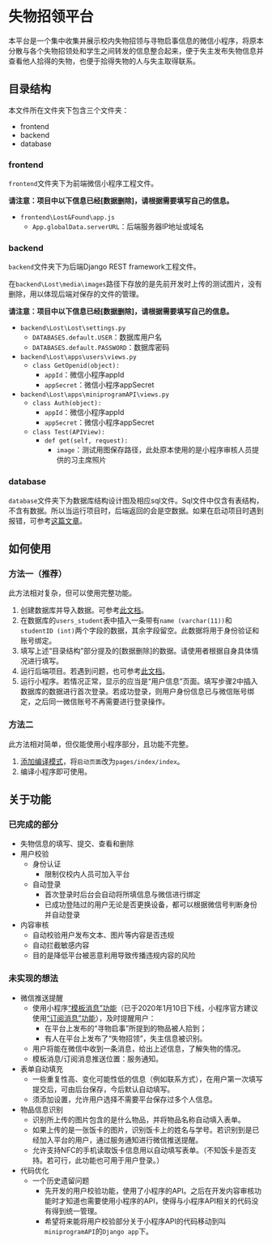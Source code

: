 # 失物招领平台

本平台是一个集中收集并展示校内失物招领与寻物启事信息的微信小程序，将原本分散与各个失物招领处和学生之间转发的信息整合起来，便于失主发布失物信息并查看他人拾得的失物，也便于拾得失物的人与失主取得联系。



## 目录结构

本文件所在文件夹下包含三个文件夹：

- frontend
- backend
- database



### frontend

`frontend`文件夹下为前端微信小程序工程文件。

**请注意：项目中以下信息已经[数据删除]，请根据需要填写自己的信息。**

- `frontend\Lost&Found\app.js`
  - `App.globalData.serverURL`：后端服务器IP地址或域名



### backend

`backend`文件夹下为后端Django REST framework工程文件。

在`backend\Lost\media\images`路径下存放的是先前开发时上传的测试图片，没有删除，用以体现后端对保存的文件的管理。

**请注意：项目中以下信息已经[数据删除]，请根据需要填写自己的信息。**

- `backend\Lost\Lost\settings.py`
  - `DATABASES.default.USER`：数据库用户名
  - `DATABASES.default.PASSWORD`：数据库密码
- `backend\Lost\apps\users\views.py`
  - `class GetOpenid(object):`
    - `appId`：微信小程序appId
    - `appSecret`：微信小程序appSecret
- `backend\Lost\apps\miniprogramAPI\views.py`
  - `class Auth(object):`
    - `appId`：微信小程序appId
    - `appSecret`：微信小程序appSecret
  - `class Test(APIView):`
    - `def get(self, request):`
      - `image`：测试用图保存路径，此处原本使用的是小程序审核人员提供的习主席照片



### database

`database`文件夹下为数据库结构设计图及相应sql文件。Sql文件中仅含有表结构，不含有数据。所以当运行项目时，后端返回的会是空数据。如果在启动项目时遇到报错，可参考[这篇文章](https://www.jianshu.com/p/1e1c7e4290f7)。



## 如何使用

### 方法一（推荐）

此方法相对复杂，但可以使用完整功能。

1. 创建数据库并导入数据。可参考[此文档](https://www.jianshu.com/p/1e1c7e4290f7)。
2. 在数据库的`users_student`表中插入一条带有`name (varchar(11))`和`studentID (int)`两个字段的数据，其余字段留空。此数据将用于身份验证和账号绑定。
3. 填写上述“目录结构”部分提及的[数据删除]的数据。请使用者根据自身具体情况进行填写。
4. 运行后端项目。若遇到问题，也可参考[此文档](https://www.jianshu.com/p/1e1c7e4290f7)。
5. 运行小程序。若情况正常，显示的应当是“用户信息”页面。填写步骤2中插入数据库的数据进行首次登录。若成功登录，则用户身份信息已与微信账号绑定，之后同一微信账号不再需要进行登录操作。

### 方法二

此方法相对简单，但仅能使用小程序部分，且功能不完整。

1. [添加编译模式](https://developers.weixin.qq.com/miniprogram/dev/devtools/debug.html#自定义编译)，将`启动页面`改为`pages/index/index`。
2. 编译小程序即可使用。



## 关于功能

### 已完成的部分

- 失物信息的填写、提交、查看和删除
- 用户校验
  - 身份认证
    - 限制仅校内人员可加入平台
  - 自动登录
    - 首次登录时后台会自动将所填信息与微信进行绑定
    - 已成功登陆过的用户无论是否更换设备，都可以根据微信号判断身份并自动登录
- 内容审核
  - 自动校验用户发布文本、图片等内容是否违规
  - 自动拦截敏感内容
  - 目的是降低平台被恶意利用导致传播违规内容的风险

### 未实现的想法

- 微信推送提醒
  - 使用小程序[“模板消息”功能](https://developers.weixin.qq.com/miniprogram/dev/framework/open-ability/template-message.html)（已于2020年1月10日下线，小程序官方建议使用[“订阅消息”功能](https://developers.weixin.qq.com/miniprogram/dev/framework/open-ability/subscribe-message.html)），及时提醒用户：
    - 在平台上发布的“寻物启事”所提到的物品被人拾到；
    - 有人在平台上发布了“失物招领”，失主信息被识别。
  - 用户将能在微信中收到一条消息，给出上述信息，了解失物的情况。
  - 模板消息/订阅消息推送位置：服务通知。
- 表单自动填充
  - 一些重复性高、变化可能性低的信息（例如联系方式），在用户第一次填写提交后，可由后台保存，今后默认自动填写。
  - 须添加设置，允许用户选择不需要平台保存过多个人信息。
- 物品信息识别
  - 识别所上传的图片包含的是什么物品，并将物品名称自动填入表单。
  - 如果上传的是一张饭卡的图片，识别饭卡上的姓名与学号。若识别到是已经加入平台的用户，通过服务通知进行微信推送提醒。
  - 允许支持NFC的手机读取饭卡信息用以自动填写表单。（不知饭卡是否支持。若可行，此功能也可用于用户登录。）
- 代码优化
  - 一个历史遗留问题
    - 先开发的用户校验功能，使用了小程序的API。之后在开发内容审核功能时才知道也需要使用小程序的API，使得与小程序API相关的代码没有得到统一管理。
    - 希望将来能将用户校验部分关于小程序API的代码移动到叫`miniprogramAPI`的`Django app`下。
